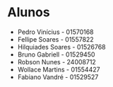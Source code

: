 # Alunos

* Pedro Vinícius - 01570168
* Fellipe Soares - 01557822
* Hilquiades Soares - 01526768
* Bruno Gabriell - 01529450
* Robson Nunes - 24008712
* Wollace Martins - 01554427
* Fabiano Vandré -  01529527
